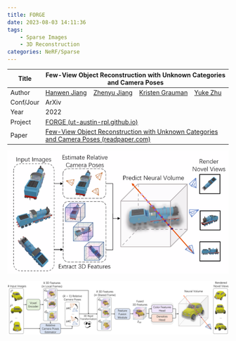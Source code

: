 ```yaml
---
title: FORGE
date: 2023-08-03 14:11:36
tags:
    - Sparse Images
    - 3D Reconstruction
categories: NeRF/Sparse
---
```


| Title     | Few-View Object Reconstruction with Unknown Categories and Camera Poses                                                                                                                                             |
| --------- | ---------------------------------------------------------------------------------------------------------------------------------------------------------------------------------------------------- |
| Author    | [Hanwen Jiang](https://hwjiang1510.github.io/)    [Zhenyu Jiang](https://zhenyujiang.me/)    [Kristen Grauman](https://www.cs.utexas.edu/users/grauman/)    [Yuke Zhu](https://cs.utexas.edu/~yukez) |
| Conf/Jour | ArXiv                                                                                                                                                                                                |
| Year      | 2022                                                                                                                                                                                                 |
| Project   | [FORGE (ut-austin-rpl.github.io)](https://ut-austin-rpl.github.io/FORGE/)                                                                                                                            |
| Paper     | [Few-View Object Reconstruction with Unknown Categories and Camera Poses (readpaper.com)](https://readpaper.com/pdf-annotate/note?pdfId=4698779822646624257&noteId=1899765094261033216)              |

![image.png](https://raw.githubusercontent.com/qiyun71/Blog_images/main/pictures/20230803141338.png)

![image.png](https://raw.githubusercontent.com/qiyun71/Blog_images/main/pictures/20230806144402.png)

<!-- more -->

